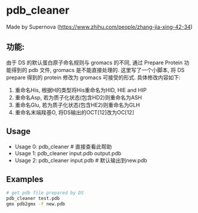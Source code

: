 # pdb_cleaner
Made by Supernova (https://www.zhihu.com/people/zhang-jia-xing-42-34)

## 功能:
由于 DS 的默认蛋白原子命名规则与 gromacs 的不同, 通过 Prepare Protein 功能得到的 pdb 文件, gromacs 是不能直接处理的.
这里写了一个小脚本, 将 DS prepare 得到的 protein 修改为 gromacs 可接受的形式. 具体修改内容如下: 

1. 重命名His, 根据H的类型将His重命名为HID, HIE and HIP
2. 重命名Asp, 若为质子化状态(包含HD2)则重命名为ASH
3. 重命名Glu, 若为质子化状态(包含HE2)则重命名为GLH
4. 重命名末端羧基O, 将DS输出的OCT[12]改为OC[12]

## Usage
- Usage 0: pdb_cleaner                        # 直接查看此帮助
- Usage 1: pdb_cleaner input.pdb output.pdb
- Usage 2: pdb_cleaner input.pdb              # 默认输出到new.pdb

## Examples

```bash
# get pdb file prepared by DS
pdb_cleaner test.pdb
gmx pdb2gmx -f new.pdb
```
